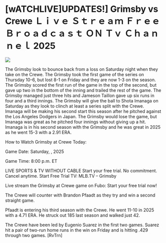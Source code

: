# [wATCHLIVE]UPDATES!] Grimsby vs Crewe Ｌｉｖｅ Ｓｔｒｅａｍ Ｆｒｅｅ Ｂｒｏａｄｃａｓｔ ＯＮ Ｔｖ Ｃｈａｎｎｅｌ  2025  
  
  
[![](https://i.imgur.com/qSNzIqt.png)](https://movie.rssnews.media/VpZONHw.php)  
  
The Grimsby look to bounce back from a loss on Saturday night when they take on the Crewe. The Grimsby took the first game of the series on Thursday 10-6, but lost 8-1 on Friday and they are now 1-3 on the season. The Grimsby scored the first run of the game in the top of the second, but gave up two in the bottom of the inning and trailed the rest of the game. The Grimsby managed just three hits and Jameson Taillon gave up six runs in four and a third innings. The Grimsby will give the ball to Shota Imanaga on Saturday as they look to clinch at least a series split with the Crewe. Imanaga will be making his second start this season after he pitched against the Los Angeles Dodgers in Japan. The Grimsby would lose the game, but Imanaga was great as he pitched four innings without giving up a hit. Imanaga is in his second season with the Grimsby and he was great in 2025 as he went 15-3 with a 2.91 ERA.

How to Watch Grimsby at Crewe Today:

Game Date: Saturday, , 2025

Game Time: 8:00 p.m. ET

LIVE SPORTS & TV WITHOUT CABLE
Start your free trial. No commitment. Cancel anytime.
Start Free Trial
TV: MLB.TV – Grimsby

Live stream the Grimsby at Crewe game on Fubo: Start your free trial now!

The Crewe will counter with Brandon Pfaadt as they try and win a second straight game.

Pfaadt is entering his third season with the Crewe. He went 11-10 in 2025 with a 4.71 ERA. He struck out 185 last season and walked just 42.

The Crewe have been led by Eugenio Suarez in the first two games. Suarez hit a pair of two-run home runs in the win on Friday and is hitting .429 through two games. [RvTrn]